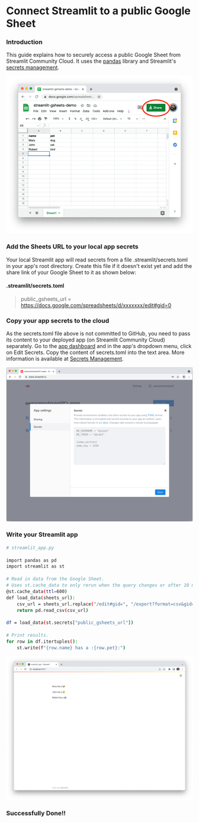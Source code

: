 # Connect Streamlit to a public Google Sheet
### Introduction
This guide explains how to securely access a public Google Sheet from Streamlit Community Cloud. It uses the [pandas](https://pandas.pydata.org/) library and Streamlit's [secrets management](https://docs.streamlit.io/streamlit-community-cloud/get-started/deploy-an-app/connect-to-data-sources/secrets-management).

![GSpread](https://github.com/Aastha22j02/Google-Sheet/blob/main/Image/public-gsheet-1.png)


### Add the Sheets URL to your local app secrets
Your local Streamlit app will read secrets from a file .streamlit/secrets.toml in your app's root directory. Create this file if it doesn't exist yet and add the share link of your Google Sheet to it as shown below:
#### .streamlit/secrets.toml

 

>  public_gsheets_url = https://docs.google.com/spreadsheets/d/xxxxxxx/edit#gid=0

### Copy your app secrets to the cloud
As the secrets.toml file above is not committed to GitHub, you need to pass its content to your deployed app (on Streamlit Community Cloud) separately. Go to the [app dashboard](https://share.streamlit.io/) and in the app's dropdown menu, click on Edit Secrets. Copy the content of secrets.toml into the text area. More information is available at [Secrets Management](https://docs.streamlit.io/streamlit-community-cloud/get-started/deploy-an-app/connect-to-data-sources/secrets-management).

![Secrets](https://github.com/Aastha22j02/Google-Sheet/blob/main/Image/edit-secrets.png)

### Write your Streamlit app
```bash
# streamlit_app.py

import pandas as pd
import streamlit as st

# Read in data from the Google Sheet.
# Uses st.cache_data to only rerun when the query changes or after 10 min.
@st.cache_data(ttl=600)
def load_data(sheets_url):
    csv_url = sheets_url.replace("/edit#gid=", "/export?format=csv&gid=")
    return pd.read_csv(csv_url)

df = load_data(st.secrets["public_gsheets_url"])

# Print results.
for row in df.itertuples():
    st.write(f"{row.name} has a :{row.pet}:")
```



![your app should look like this](https://github.com/Aastha22j02/Google-Sheet/blob/main/Image/streamlit-app.png)

### Successfully Done!!
